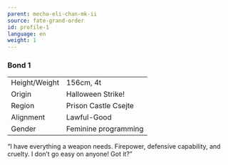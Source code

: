 ```yaml
---
parent: mecha-eli-chan-mk-ii
source: fate-grand-order
id: profile-1
language: en
weight: 1
---
```


### Bond 1

<table>
  <tr><td>Height/Weight</td><td>156cm, 4t</td></tr>
  <tr><td>Origin</td><td>Halloween Strike!</td></tr>
  <tr><td>Region</td><td>Prison Castle Csejte</td></tr>
  <tr><td>Alignment</td><td>Lawful-Good</td></tr>
  <tr><td>Gender</td><td>Feminine programming</td></tr>
</table>

“I have everything a weapon needs. 
Firepower, defensive capability, and cruelty. 
I don’t go easy on anyone! Got it?”
